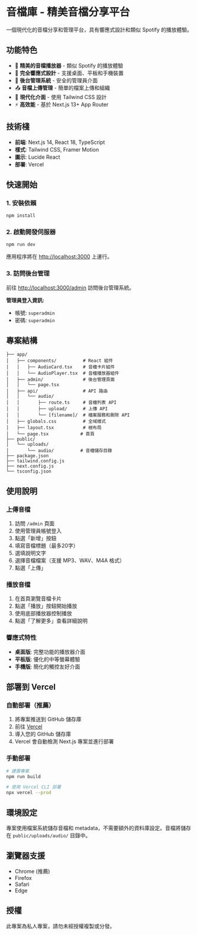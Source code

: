 # 音檔庫 - 精美音檔分享平台

一個現代化的音檔分享和管理平台，具有響應式設計和類似 Spotify 的播放體驗。

## 功能特色

- 🎵 **精美的音檔播放器** - 類似 Spotify 的播放體驗
- 📱 **完全響應式設計** - 支援桌面、平板和手機裝置
- 🔐 **後台管理系統** - 安全的管理員介面
- 📤 **音檔上傳管理** - 簡單的檔案上傳和組織
- 🎨 **現代化介面** - 使用 Tailwind CSS 設計
- ⚡ **高效能** - 基於 Next.js 13+ App Router

## 技術棧

- **前端**: Next.js 14, React 18, TypeScript
- **樣式**: Tailwind CSS, Framer Motion
- **圖示**: Lucide React
- **部署**: Vercel

## 快速開始

### 1. 安裝依賴

```bash
npm install
```

### 2. 啟動開發伺服器

```bash
npm run dev
```

應用程序將在 [http://localhost:3000](http://localhost:3000) 上運行。

### 3. 訪問後台管理

前往 [http://localhost:3000/admin](http://localhost:3000/admin) 訪問後台管理系統。

**管理員登入資訊:**
- 帳號: `superadmin`
- 密碼: `superadmin`

## 專案結構

```
├── app/
│   ├── components/          # React 組件
│   │   ├── AudioCard.tsx    # 音檔卡片組件
│   │   └── AudioPlayer.tsx  # 音檔播放器組件
│   ├── admin/               # 後台管理頁面
│   │   └── page.tsx
│   ├── api/                 # API 路由
│   │   └── audio/
│   │       ├── route.ts     # 音檔列表 API
│   │       ├── upload/      # 上傳 API
│   │       └── [filename]/  # 檔案服務和刪除 API
│   ├── globals.css          # 全域樣式
│   ├── layout.tsx           # 根布局
│   └── page.tsx            # 首頁
├── public/
│   └── uploads/
│       └── audio/          # 音檔儲存目錄
├── package.json
├── tailwind.config.js
├── next.config.js
└── tsconfig.json
```

## 使用說明

### 上傳音檔

1. 訪問 `/admin` 頁面
2. 使用管理員帳號登入
3. 點選「新增」按鈕
4. 填寫音檔標題（最多20字）
5. 選填說明文字
6. 選擇音檔檔案（支援 MP3、WAV、M4A 格式）
7. 點選「上傳」

### 播放音檔

1. 在首頁瀏覽音檔卡片
2. 點選「播放」按鈕開始播放
3. 使用底部播放器控制播放
4. 點選「了解更多」查看詳細說明

### 響應式特性

- **桌面版**: 完整功能的播放器介面
- **平板版**: 優化的中等螢幕體驗
- **手機版**: 簡化的觸控友好介面

## 部署到 Vercel

### 自動部署（推薦）

1. 將專案推送到 GitHub 儲存庫
2. 前往 [Vercel](https://vercel.com)
3. 導入您的 GitHub 儲存庫
4. Vercel 會自動檢測 Next.js 專案並進行部署

### 手動部署

```bash
# 建置專案
npm run build

# 使用 Vercel CLI 部署
npx vercel --prod
```

## 環境設定

專案使用檔案系統儲存音檔和 metadata，不需要額外的資料庫設定。音檔將儲存在 `public/uploads/audio/` 目錄中。

## 瀏覽器支援

- Chrome (推薦)
- Firefox
- Safari
- Edge

## 授權

此專案為私人專案，請勿未經授權複製或分發。 